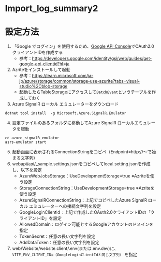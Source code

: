 # Import_log_summary2

# 設定方法
1. 「Google でログイン」を使用するため、[Google API Console](https://console.developers.google.com/apis?hl=ja)でOAuth2.0クライアントIDを作成する
   - 参考：https://developers.google.com/identity/gsi/web/guides/get-google-api-clientid?hl=ja
1. Azriteをインストールして起動
   - 参考：https://learn.microsoft.com/ja-jp/azure/storage/common/storage-use-azurite?tabs=visual-studio%2Cblob-storage
   - 起動したらTableStorageにアクセスして`BatchEvent`というテーブルを作成しておく
1. Azure SignalR ローカル エミュレーターをダウンロード
```
dotnet tool install  -g Microsoft.Azure.SignalR.Emulator
```
4. 設定ファイルのあるフォルダに移動してAzure SignalR ローカルエミュレータを起動
```
cd azure_signalR_emulator
asrs-emulator start
```
5. 起動画面に表示されるConnectionStringをコピペ（Endpoint=http://～で始まる文字列）
6. webapi/api/_sample.settings.jsonをコピペしてlocal.setting.jsonを作成し、以下を設定
    - AzureWebJobsStorage：UseDevelopmentStorage=true ※Azriteを使う設定
    - StorageConnectionString：UseDevelopmentStorage=true ※Azriteを使う設定
    - AzureSignalRConnectionString：上記でコピペしたAzure SignalR ローカル エミュレーターへの接続文字列を設定
    - GoogleLoginClientId：上記で作成したOAuth2.0クライアントIDの「クライアントID」を設定
    - AllowedDomain：ログイン可能とするGoogleアカウントのドメインを指定
    - TokenSecret：任意の長い文字列を設定
    - AddDataToken：任意の長い文字列を設定
7. web/Website/website.client/.env(または.env.dev)に、`VITE_ENV_CLIENT_ID=（GoogleLoginClientIdと同じ文字列）` を指定

